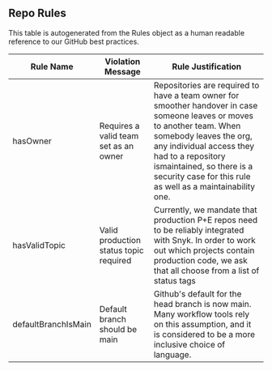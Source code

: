 
## Repo Rules

This table is autogenerated from the Rules object as a human readable reference to our GitHub best practices.

| Rule Name | Violation Message | Rule Justification |
|---|---|---|
| hasOwner | Requires a valid team set as an owner | Repositories are required to have a team owner for smoother handover in case someone leaves or moves to another team. When somebody leaves the org, any individual access they had to a repository ismaintained, so there is a security case for this rule as well as a maintainability one. |
| hasValidTopic | Valid production status topic required | Currently, we mandate that production P+E repos need to be reliably integrated with Snyk. In order to work out which projects contain production code, we ask that all choose from a list of status tags |
| defaultBranchIsMain | Default branch should be main | Github's default for the head branch is now main. Many workflow tools rely on this assumption, and it is considered to be a more inclusive choice of language. |
